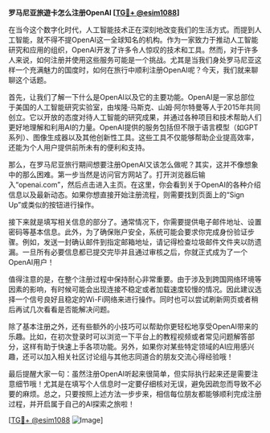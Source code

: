 **罗马尼亚旅遊卡怎么注册OpenAI [[TG💪+ @esim1088](https://t.me/s/esim1088)]**

在当今这个数字化时代，人工智能技术正在深刻地改变我们的生活方式。而提到人工智能，就不得不提OpenAI这一全球知名的机构。作为一家致力于推动人工智能研究和应用的组织，OpenAI开发了许多令人惊叹的技术和工具。然而，对于许多人来说，如何注册并使用这些服务可能是一个挑战。尤其是当我们身处罗马尼亚这样一个充满魅力的国度时，如何在旅行中顺利注册OpenAI呢？今天，我们就来聊聊这个话题。

首先，让我们了解一下什么是OpenAI以及它的主要功能。OpenAI是一家总部位于美国的人工智能研究实验室，由埃隆·马斯克、山姆·阿尔特曼等人于2015年共同创立。它以开放的态度对待人工智能的研究成果，并通过各种项目和技术帮助人们更好地理解和利用AI的力量。OpenAI提供的服务包括但不限于语言模型（如GPT系列）、图像生成器以及其他创新性工具。这些工具不仅能够帮助企业提高效率，还能为个人用户提供前所未有的便利和支持。

那么，在罗马尼亚旅行期间想要注册OpenAI又该怎么做呢？其实，这并不像想象中的那么困难。第一步当然是访问官方网站了。打开浏览器后输入“openai.com”，然后点击进入主页。在这里，你会看到关于OpenAI的各种介绍信息以及最新动态。如果你想直接开始注册流程，则需要找到页面上的“Sign Up”或类似的按钮进行操作。

接下来就是填写相关信息的部分了。通常情况下，你需要提供电子邮件地址、设置密码等基本信息。此外，为了确保账户安全，系统可能会要求你完成身份验证步骤。例如，发送一封确认邮件到指定邮箱地址，请记得检查垃圾邮件文件夹以防遗漏。一旦所有必要信息都已提交完毕并且通过审核之后，你就正式成为了一个OpenAI用户！

值得注意的是，在整个注册过程中保持耐心非常重要。由于涉及到跨国网络环境等因素的影响，有时候可能会出现连接不稳定或者加载速度较慢的情况。因此建议选择一个信号良好且稳定的Wi-Fi网络来进行操作。同时也可以尝试刷新网页或者稍后再试几次看看是否能解决问题。

除了基本注册之外，还有些额外的小技巧可以帮助你更轻松地享受OpenAI带来的乐趣。比如，在初次登录时可以浏览一下平台上的教程视频或者常见问题解答部分，这样有助于快速上手各项功能。另外，如果你对某些特定领域的AI应用感兴趣，还可以加入相关社区讨论组与其他志同道合的朋友交流心得经验哦！

最后提醒大家一句：虽然注册OpenAI听起来很简单，但实际执行起来还是需要注意细节哦！尤其是在填写个人信息时一定要仔细核对无误，避免因疏忽而导致不必要的麻烦。总之，只要按照上述方法一步步来，相信每位朋友都能够顺利完成注册过程，并开启属于自己的AI探索之旅啦！

[[TG💪+ @esim1088](https://t.me/s/esim1088) ![Image](https://i.postimg.cc/4NQfJmqS/Snipaste-2025-05-13-00-14-12.png)]